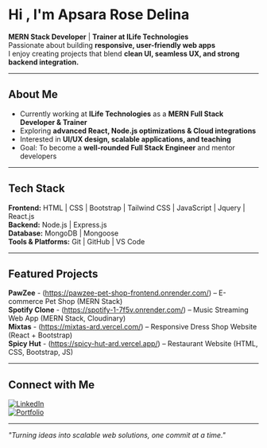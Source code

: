 # Hi , I'm Apsara Rose Delina 

**MERN Stack Developer** | **Trainer at ILife Technologies**  
Passionate about building **responsive, user-friendly web apps**  
I enjoy creating projects that blend **clean UI, seamless UX, and strong backend integration.**

---

## About Me
- Currently working at **ILife Technologies** as a **MERN Full Stack Developer & Trainer**  
- Exploring **advanced React, Node.js optimizations & Cloud integrations**  
- Interested in **UI/UX design, scalable applications, and teaching**  
- Goal: To become a **well-rounded Full Stack Engineer** and mentor developers  

---

## Tech Stack
**Frontend:** HTML | CSS | Bootstrap | Tailwind CSS | JavaScript | Jquery | React.js  
**Backend:** Node.js | Express.js  
**Database:** MongoDB | Mongoose  
**Tools & Platforms:** Git | GitHub | VS Code  

---

## Featured Projects
**PawZee** - (https://pawzee-pet-shop-frontend.onrender.com/) – E-commerce Pet Shop (MERN Stack)  
**Spotify Clone** - (https://spotify-1-7f5v.onrender.com/) – Music Streaming Web App (MERN Stack, Cloudinary)  
**Mixtas** - (https://mixtas-ard.vercel.com/) – Responsive Dress Shop Website (React + Bootstrap)  
**Spicy Hut** - (https://spicy-hut-ard.vercel.app/) – Restaurant Website (HTML, CSS, Bootstrap, JS)  

---

## Connect with Me
[![LinkedIn](https://img.shields.io/badge/LinkedIn-Apsara%20Rose%20Delina-blue?logo=linkedin)](https://www.linkedin.com/in/apsara-rose-delina/)  
[![Portfolio](https://img.shields.io/badge/Portfolio-View%20Projects-orange?logo=react)]([https://your-portfolio-link.com](https://my-portfolio-ard.vercel.app/))

---

*"Turning ideas into scalable web solutions, one commit at a time."*
